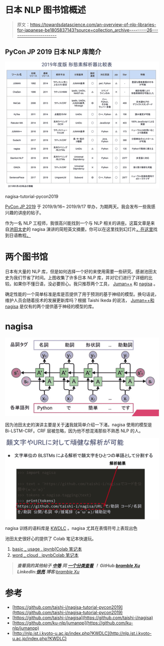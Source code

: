 # 日本 NLP 图书馆概述

> 原文：<https://towardsdatascience.com/an-overview-of-nlp-libraries-for-japanese-be1805837143?source=collection_archive---------26----------------------->

## PyCon JP 2019 日本 NLP 库简介

![](img/898e93d66dccdb5d97af47d7773d7319.png)

nagisa-tutorial-pycon2019

[PyCon JP 2019](https://pycon.jp/2019/) 于 2019/9/16~ 2019/9/17 举办，为期两天。我会发布一些我感兴趣的讲座的帖子。

作为一名 NLP 工程师，我很高兴能找到一个与 NLP 相关的讲座。这篇文章是来自[池田太史](https://www.slideshare.net/100003383562829)的 nagisa 演讲的简短英文摘要。你可以在这里找到幻灯片[，在这里](https://speakerdeck.com/taishii/pycon-jp-2019)找到日语教程[。](https://github.com/taishi-i/nagisa-tutorial-pycon2019)

# 两个图书馆

日本有大量的 NLP 库，但是如何选择一个好的来使用需要一些研究。感谢池田太史为我们节省了时间。上图收集了许多日本 NLP 库，并对它们进行了详细的比较。如果你不懂日语，没必要担心。我只推荐两个工具， [Juman++](https://github.com/ku-nlp/jumanpp) 和 [nagisa](https://github.com/taishi-i/nagisa) 。

确定性能的一个简单标准是库是否提供了用于预测的基于神经的模型。换句话说，维护人员会随着技术的发展更新库吗？根据 Taishi Ikeda 的说法， [Juman++和](https://github.com/ku-nlp/jumanpp) [nagisa](https://github.com/taishi-i/nagisa) 是仅有的两个提供基于神经的模型的库。

# nagisa

![](img/43fa909d1d9be64ef6b295e7c62ce6f7.png)

因为池田太史的演讲主要是关于[渚](https://github.com/taishi-i/nagisa)我就简单介绍一下渚。nagisa 使用的模型是 Bi-LSTM-CRF。CRF 层被忽略，因为他不想混淆那些不熟悉 NLP 的人。

![](img/427db6b9754fce17662715eb39500a6a.png)

nagisa 训练的语料库是 [KWDLC](http://nlp.ist.i.kyoto-u.ac.jp/index.php?KWDLC) 。nagisa 尤其在表情符号上表现出色

池田太史很好心的提供了 Colab 笔记本快速玩。

1.  [basic _ usage . ipynb](https://github.com/taishi-i/nagisa-tutorial-pycon2019/blob/master/notebooks/basic_usage.ipynb)[[Colab 笔记本](https://colab.research.google.com/github/taishi-i/nagisa-tutorial-pycon2019/blob/master/notebooks/basic_usage.ipynb?hl=ja)
2.  [word _ cloud . ipynb](https://github.com/taishi-i/nagisa-tutorial-pycon2019/blob/master/notebooks/word_cloud.ipynb)[Colab 笔记本](https://colab.research.google.com/github/taishi-i/nagisa-tutorial-pycon2019/blob/master/notebooks/word_cloud.ipynb?hl=ja)

> ***查看我的其他帖子*** [***中等***](https://medium.com/@bramblexu) ***同*** [***一个分类查看***](https://bramblexu.com/posts/eb7bd472/) ***！
> GitHub:***[***bramble Xu***](https://github.com/BrambleXu) ***LinkedIn:***[***徐亮***](https://www.linkedin.com/in/xu-liang-99356891/) ***博客:***[*bramble Xu*](https://bramblexu.com)

# 参考

*   [https://github.com/taishi-i/nagisa-tutorial-pycon2019](https://github.com/taishi-i/nagisa-tutorial-pycon2019)
*   [https://github.com/taishi-i/nagisa](https://github.com/taishi-i/nagisa)
*   [https://github.com/ku-nlp/jumanpp](https://github.com/ku-nlp/jumanpp)
*   [http://nlp.ist.i.kyoto-u.ac.jp/index.php?KWDLC](http://nlp.ist.i.kyoto-u.ac.jp/index.php?KWDLC)